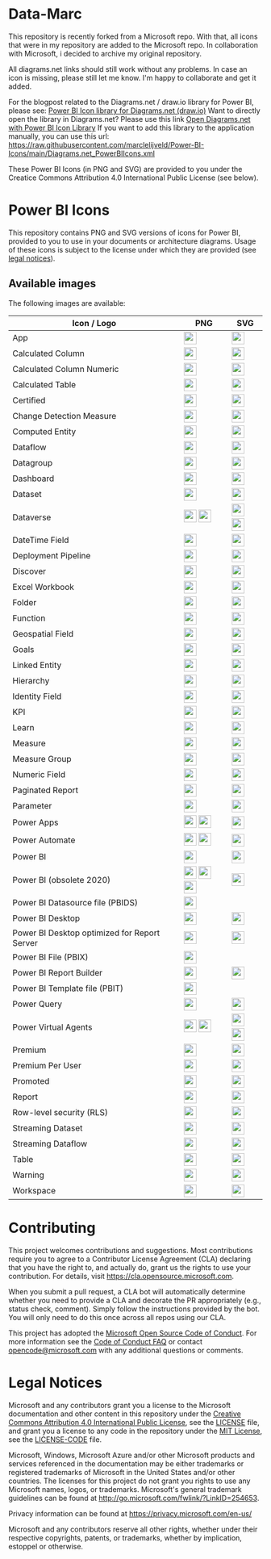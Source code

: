 # Data-Marc
This repository is recently forked from a Microsoft repo. With that, all icons that were in my repository are added to the Microsoft repo. 
In collaboration with Microsoft, i decided to archive my original repository. 

All diagrams.net links should still work without any problems. 
In case an icon is missing, please still let me know. I'm happy to collaborate and get it added. 

For the blogpost related to the Diagrams.net / draw.io library for Power BI, please see: 
[Power BI Icon library for Diagrams.net (draw.io)](https://data-marc.com/2021/06/30/power-bi-icon-library-now-includes-official-icons-to-use-in-draw-io-diagrams-net/)
Want to directly open the library in Diagrams.net? Please use this link [Open Diagrams.net with Power BI Icon Library](https://app.diagrams.net/?splash=0&clibs=Uhttps%3A%2F%2Fraw.githubusercontent.com%2Fmarclelijveld%2FPower-BI-Icons%2Fmaster%2FDiagrams.net_PowerBIIcons.xml) If you want to add this library to the application manually, you can use this url: https://raw.githubusercontent.com/marclelijveld/Power-BI-Icons/main/Diagrams.net_PowerBIIcons.xml 



These Power BI Icons (in PNG and SVG) are provided to you under the Creatice Commons Attribution 4.0 International Public License (see below).
# Power BI Icons

This repository contains PNG and SVG versions of icons for Power BI, provided to you to use in your documents or architecture diagrams.
Usage of these icons is subject to the license under which they are provided (see [legal notices](#legal-notices)).

## Available images
The following images are available:

|Icon / Logo|PNG|SVG|
|--|--|--|
|App|<a href="PNG/App.png"><img src="PNG/App.png" height="25"/></a>|<a href="SVG/App.svg"><img src="SVG/App.svg" height="25"/></a>|
|Calculated Column|<a href="PNG/CalculatedColumn.png"><img src="PNG/CalculatedColumn.png" height="25"/></a>|<a href="SVG/CalculatedColumn.svg"><img src="SVG/CalculatedColumn.svg" height="25"/></a>|
|Calculated Column Numeric|<a href="PNG/CalculatedColumnNumeric.png"><img src="PNG/CalculatedColumnNumeric.png" height="25"/></a>|<a href="SVG/CalculatedColumnNumeric.svg"><img src="SVG/CalculatedColumnNumeric.svg" height="25"/></a>|
|Calculated Table|<a href="PNG/CalculatedTable.png"><img src="PNG/CalculatedTable.png" height="25"/></a>|<a href="SVG/CalculatedTable.svg"><img src="SVG/CalculatedTable.svg" height="25"/></a>|
|Certified|<a href="PNG/Certified.png"><img src="PNG/Certified.png" height="25"/></a>|<a href="SVG/Certified.svg"><img src="SVG/Certified.svg" height="25"/></a>|
|Change Detection Measure|<a href="PNG/ChangeDetectionMeasure.png"><img src="PNG/ChangeDetectionMeasure.png" height="25"/></a>|<a href="SVG/ChangeDetectionMeasure.svg"><img src="SVG/ChangeDetectionMeasure.svg" height="25"/></a>|
|Computed Entity|<a href="PNG/ComputedEntity.png"><img src="PNG/ComputedEntity.png" height="25"/></a>|<a href="SVG/ComputedEntity.svg"><img src="SVG/ComputedEntity.svg" height="25"/></a>|
|Dataflow|<a href="PNG/Dataflow.png"><img src="PNG/Dataflow.png" height="25"/></a>|<a href="SVG/Dataflow.svg"><img src="SVG/Dataflow.svg" height="25"/></a>|
|Datagroup|<a href="PNG/Datagroup.png"><img src="PNG/Datagroup.png" height="25"/></a>|<a href="SVG/Datagroup.svg"><img src="SVG/Datagroup.svg" height="25"/></a>|
|Dashboard|<a href="PNG/Dashboard.png"><img src="PNG/Dashboard.png" height="25"/></a>|<a href="SVG/Dashboard.svg"><img src="SVG/Dashboard.svg" height="25"/></a>|
|Dataset|<a href="PNG/Dataset.png"><img src="PNG/Dataset.png" height="25"/></a>|<a href="SVG/Dataset.svg"><img src="SVG/Dataset.svg" height="25"/></a>|
|Dataverse|<a href="PNG/Dataverse.png"><img src="PNG/Dataverse.png" height="25"/></a>&nbsp;<a href="PNG/Dataverse-Colored.png"><img src="PNG/Dataverse-Colored.png" height="25"/></a>|<a href="SVG/Dataverse.svg"><img src="SVG/Dataverse.svg" height="25"/></a>&nbsp;<a href="SVG/Dataverse-Colored.svg"><img src="SVG/Dataverse-Colored.svg" height="25"/></a>|
|DateTime Field|<a href="PNG/DateTimeField.png"><img src="PNG/DateTimeField.png" height="25"/></a>|<a href="SVG/DateTimeField.svg"><img src="SVG/DateTimeField.svg" height="25"/></a>|
|Deployment Pipeline|<a href="PNG/DeploymentPipeline.png"><img src="PNG/DeploymentPipeline.png" height="25"/></a>|<a href="SVG/DeploymentPipeline.svg"><img src="SVG/DeploymentPipeline.svg" height="25"/></a>|
|Discover|<a href="PNG/Discover.png"><img src="PNG/Discover.png" height="25"/></a>|<a href="SVG/Discover.svg"><img src="SVG/Discover.svg" height="25"/></a>|
|Excel Workbook|<a href="PNG/ExcelWorkbook.png"><img src="PNG/ExcelWorkbook.png" height="25"/></a>|<a href="SVG/ExcelWorkbook.svg"><img src="SVG/ExcelWorkbook.svg" height="25"/></a>|
|Folder|<a href="PNG/Folder.png"><img src="PNG/Folder.png" height="25"/></a>|<a href="SVG/Folder.svg"><img src="SVG/Folder.svg" height="25"/></a>|
|Function|<a href="PNG/Function.png"><img src="PNG/Function.png" height="25"/></a>|<a href="SVG/Function.svg"><img src="SVG/Function.svg" height="25"/></a>|
|Geospatial Field|<a href="PNG/GeospatialField.png"><img src="PNG/GeospatialField.png" height="25"/></a>|<a href="SVG/GeospatialField.svg"><img src="SVG/GeospatialField.svg" height="25"/></a>|
|Goals|<a href="PNG/Goals.png"><img src="PNG/Goals.png" height="25"/></a>|<a href="SVG/Goals.svg"><img src="SVG/Goals.svg" height="25"/></a>|
|Linked Entity|<a href="PNG/LinkedEntity.png"><img src="PNG/LinkedEntity.png" height="25"/></a>|<a href="SVG/LinkedEntity.svg"><img src="SVG/LinkedEntity.svg" height="25"></a>|
|Hierarchy|<a href="PNG/Hierarchy.png"><img src="PNG/Hierarchy.png" height="25"/></a>|<a href="SVG/Hierarchy.svg"><img src="SVG/Hierarchy.svg" height="25"/></a>|
|Identity Field|<a href="PNG/IdentityField.png"><img src="PNG/IdentityField.png" height="25"/></a>|<a href="SVG/IdentityField.svg"><img src="SVG/IdentityField.svg" height="25"/></a>|
|KPI|<a href="PNG/KPI.png"><img src="PNG/KPI.png" height="25"/></a>|<a href="SVG/KPI.svg"><img src="SVG/KPI.svg" height="25"/></a>|
|Learn|<a href="PNG/Learn.png"><img src="PNG/Learn.png" height="25"/></a>|<a href="SVG/Learn.svg"><img src="SVG/Learn.svg" height="25"/></a>|
|Measure|<a href="PNG/Measure.png"><img src="PNG/Measure.png" height="25"/></a>|<a href="SVG/Measure.svg"><img src="SVG/Measure.svg" height="25"/></a>|
|Measure Group|<a href="PNG/MeasureGroup.png"><img src="PNG/MeasureGroup.png" height="25"/></a>|<a href="SVG/MeasureGroup.svg"><img src="SVG/MeasureGroup.svg" height="25"/></a>|
|Numeric Field|<a href="PNG/NumericField.png"><img src="PNG/NumericField.png" height="25"/></a>|<a href="SVG/NumericField.svg"><img src="SVG/NumericField.svg" height="25"/></a>|
|Paginated Report|<a href="PNG/PaginatedReport.png"><img src="PNG/PaginatedReport.png" height="25"/></a>|<a href="SVG/PaginatedReport.svg"><img src="SVG/PaginatedReport.svg" height="25"/></a>|
|Parameter|<a href="PNG/Parameter.png"><img src="PNG/Parameter.png" height="25"/></a>|<a href="SVG/Parameter.svg"><img src="SVG/Parameter.svg" height="25"/></a>|
|Power Apps|<a href="PNG/PowerApps.png"><img src="PNG/PowerApps.png" height="25"/></a>&nbsp;<a href="PNG/PowerApps-Colored.png"><img src="PNG/PowerApps-Colored.png" height="25"/></a>|<a href="SVG/PowerApps.svg"><img src="SVG/PowerApps.svg" height="25"/></a>|
|Power Automate|<a href="PNG/PowerAutomate.png"><img src="PNG/PowerAutomate.png" height="25"/></a>&nbsp;<a href="PNG/PowerAutomate-Colored.png"><img src="PNG/PowerAutomate-Colored.png" height="25"/></a>|<a href="SVG/PowerAutomate.svg"><img src="SVG/PowerAutomate.svg" height="25"/></a>|
|Power BI|<a href="PNG/PowerBI.png"><img src="PNG/PowerBI.png" height="25"/></a>|<a href="SVG/PowerBI.svg"><img src="SVG/PowerBI.svg" height="25"/></a>|
|Power BI (obsolete 2020)|<a href="PNG/IconObsolete2020.png"><img src="PNG/IconObsolete2020.png" height="25"/></a>&nbsp;<a href="PNG/IconObsolete2020Black.png"><img src="PNG/IconObsolete2020Black.png" height="25"/></a>&nbsp;<a href="PNG/IconObsolete2020Yellow.png"><img src="PNG/IconObsolete2020Yellow.png" height="25"/></a>|<a href="SVG/IconObsolete2020.svg"><img src="SVG/IconObsolete2020.svg" height="25"/></a>|
|Power BI Datasource file (PBIDS)|<a href="PNG/pbids.png"><img src="PNG/pbids.png" height="25"/></a>||
|Power BI Desktop|<a href="PNG/Desktop.png"><img src="PNG/Desktop.png" height="25"/></a>|<a href="SVG/Desktop.svg"><img src="SVG/Desktop.svg" height="25"/></a>|
|Power BI Desktop optimized for Report Server|<a href="PNG/DesktopRS.png"><img src="PNG/DesktopRS.png" height="25"/></a>|<a href="SVG/DesktopRS.svg"><img src="SVG/DesktopRS.svg" height="25"/></a>|
|Power BI File (PBIX)|<a href="PNG/pbix.png"><img src="PNG/pbix.png" height="25"/></a>||
|Power BI Report Builder|<a href="PNG/ReportBuilder.png"><img src="PNG/ReportBuilder.png" height="25"/></a>|<a href="SVG/ReportBuilder.svg"><img src="SVG/ReportBuilder.svg" height="25"/></a>|
|Power BI Template file (PBIT)|<a href="PNG/pbit.png"><img src="PNG/pbit.png" height="25"/></a>||
|Power Query|<a href="PNG/PowerQuery-Colored.png"><img src="PNG/PowerQuery-Colored.png" height="25"/></a>|<a href="SVG/PowerQuery-Colored.svg"><img src="SVG/PowerQuery-Colored.svg" height="25"/></a>|
|Power Virtual Agents|<a href="PNG/PowerVirtualAgents.png"><img src="PNG/PowerVirtualAgents.png" height="25"/></a>&nbsp;<a href="PNG/PowerVirtualAgents-Colored.png"><img src="PNG/PowerVirtualAgents-Colored.png" height="25"/></a>|<a href="SVG/PowerVirtualAgents.svg"><img src="SVG/PowerVirtualAgents.svg" height="25"/></a>&nbsp;<a href="SVG/PowerVirtualAgents-Colored.svg"><img src="SVG/PowerVirtualAgents-Colored.svg" height="25"/></a>|
|Premium|<a href="PNG/Premium.png"><img src="PNG/Premium.png" height="25"/></a>|<a href="SVG/Premium.svg"><img src="SVG/Premium.svg" height="25"/></a>|
|Premium Per User|<a href="PNG/PremiumPerUser.png"><img src="PNG/PremiumPerUser.png" height="25"/></a>|<a href="SVG/PremiumPerUser.svg"><img src="SVG/PremiumPerUser.svg" height="25"/></a>|
|Promoted|<a href="PNG/Promoted.png"><img src="PNG/Promoted.png" height="25"/></a>|<a href="SVG/Promoted.svg"><img src="SVG/Promoted.svg" height="25"/></a>|
|Report|<a href="PNG/Report.png"><img src="PNG/Report.png" height="25"/></a>|<a href="SVG/Report.svg"><img src="SVG/Report.svg" height="25"/></a>|
|Row-level security (RLS)|<a href="PNG/RLS.png"><img src="PNG/RLS.png" height="25"/></a>|<a href="SVG/RLS.svg"><img src="SVG/RLS.svg" height="25"/></a>|
|Streaming Dataset|<a href="PNG/Streaming-Dataset.png"><img src="PNG/Streaming-Dataset.png" height="25"/></a>|<A href="SVG/Streaming-Dataset.svg"><img src="SVG/Streaming-Dataset.svg" height="25"/></a>|
|Streaming Dataflow|<a href="PNG/StreamingDataflow.png"><img src="PNG/StreamingDataflow.png" height="25"/></a>|<a href="SVG/StreamingDataflow.svg"><img src="SVG/StreamingDataflow.svg" height="25"/></a>|
|Table|<a href="PNG/Table.png"><img src="PNG/Table.png" height="25"/></a>|<a href="SVG/Table.svg"><img src="SVG/Table.svg" height="25"/></a>|
|Warning|<a href="PNG/Warning.png"><img src="PNG/Warning.png" height="25"/></a>|<a href="SVG/Warning.svg"><img src="SVG/Warning.svg" height="25"/></a>|
|Workspace|<a href="PNG/Workspace.png"><img src="PNG/Workspace.png" height="25"/></a>|<a href="SVG/Workspace.svg"><img src="SVG/Workspace.svg" height="25"/></a>|

# Contributing


This project welcomes contributions and suggestions.  Most contributions require you to agree to a
Contributor License Agreement (CLA) declaring that you have the right to, and actually do, grant us
the rights to use your contribution. For details, visit https://cla.opensource.microsoft.com.

When you submit a pull request, a CLA bot will automatically determine whether you need to provide
a CLA and decorate the PR appropriately (e.g., status check, comment). Simply follow the instructions
provided by the bot. You will only need to do this once across all repos using our CLA.

This project has adopted the [Microsoft Open Source Code of Conduct](https://opensource.microsoft.com/codeofconduct/).
For more information see the [Code of Conduct FAQ](https://opensource.microsoft.com/codeofconduct/faq/) or
contact [opencode@microsoft.com](mailto:opencode@microsoft.com) with any additional questions or comments.

# Legal Notices

Microsoft and any contributors grant you a license to the Microsoft documentation and other content
in this repository under the [Creative Commons Attribution 4.0 International Public License](https://creativecommons.org/licenses/by/4.0/legalcode),
see the [LICENSE](LICENSE) file, and grant you a license to any code in the repository under the [MIT License](https://opensource.org/licenses/MIT), see the
[LICENSE-CODE](LICENSE-CODE) file.

Microsoft, Windows, Microsoft Azure and/or other Microsoft products and services referenced in the documentation
may be either trademarks or registered trademarks of Microsoft in the United States and/or other countries.
The licenses for this project do not grant you rights to use any Microsoft names, logos, or trademarks.
Microsoft's general trademark guidelines can be found at http://go.microsoft.com/fwlink/?LinkID=254653.

Privacy information can be found at https://privacy.microsoft.com/en-us/

Microsoft and any contributors reserve all other rights, whether under their respective copyrights, patents,
or trademarks, whether by implication, estoppel or otherwise.
